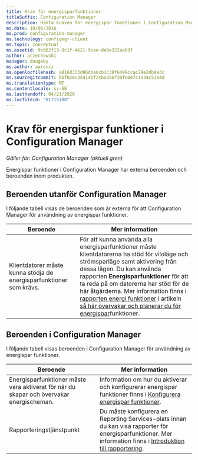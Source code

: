 ```yaml
---
title: Krav för energisparfunktioner
titleSuffix: Configuration Manager
description: Hämta kraven för energispar funktioner i Configuration Manager.
ms.date: 10/06/2016
ms.prod: configuration-manager
ms.technology: configmgr-client
ms.topic: conceptual
ms.assetid: 9c062f13-3c1f-4621-9cae-de0e322aa03f
author: aczechowski
manager: dougeby
ms.author: aaroncz
ms.openlocfilehash: a816d333d96dba6cb1c38f6499ccac78e2db8a3c
ms.sourcegitcommit: bbf820c35414bf2cba356f30fe047c1a34c5384d
ms.translationtype: MT
ms.contentlocale: sv-SE
ms.lasthandoff: 04/21/2020
ms.locfileid: "81715188"
---
```

# <a name="prerequisites-for-power-management-in-configuration-manager"></a>Krav för energispar funktioner i Configuration Manager

*Gäller för: Configuration Manager (aktuell gren)*

Energispar funktioner i Configuration Manager har externa beroenden och beroenden inom produkten.  

## <a name="dependencies-external-to-configuration-manager"></a>Beroenden utanför Configuration Manager  
 I följande tabell visas de beroenden som är externa för att Configuration Manager för användning av energispar funktioner.  

|Beroende|Mer information|  
|----------------|----------------------|  
|Klientdatorer måste kunna stödja de energisparfunktioner som krävs.|För att kunna använda alla energisparfunktioner måste klientdatorerna ha stöd för viloläge och strömsparläge samt aktivering från dessa lägen. Du kan använda rapporten **Energisparfunktioner** för att ta reda på om datorerna har stöd för de här åtgärderna. Mer information finns i [rapporten energi funktioner](../../../../core/clients/manage/power/monitor-and-plan-for-power-management.md#BKMK_Capabilites) i artikeln [så här övervakar och planerar du för energispar](../../../../core/clients/manage/power/monitor-and-plan-for-power-management.md)funktioner.|  

## <a name="configuration-manager-dependencies"></a>Beroenden i Configuration Manager  
 I följande tabell visas beroenden i Configuration Manager för användning av energispar funktioner.  

|Beroende|Mer information|  
|----------------|----------------------|  
|Energisparfunktioner måste vara aktiverat för när du skapar och övervakar energischeman.|Information om hur du aktiverar och konfigurerar energispar funktioner finns i [Konfigurera energispar funktioner](../../../../core/clients/manage/power/configuring-power-management.md).|  
|Rapporteringstjänstpunkt|Du måste konfigurera en Reporting Services-plats innan du kan visa rapporter för energisparfunktioner. Mer information finns i [Introduktion till rapportering](../../../servers/manage/introduction-to-reporting.md).|  
